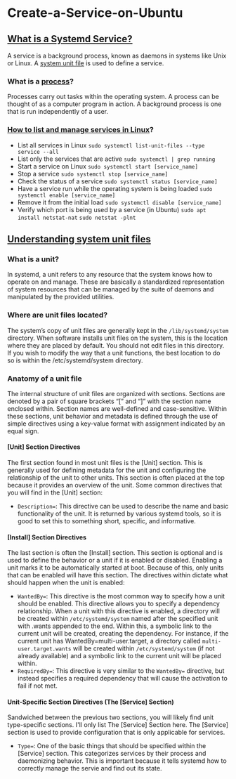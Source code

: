 # Create-a-Service-on-Ubuntu
## [What is a Systemd Service?](https://linuxhandbook.com/create-systemd-services/)
A service is a background process, known as daemons in systems like Unix or Linux. A [system unit file](https://www.digitalocean.com/community/tutorials/understanding-systemd-units-and-unit-files) is used to define a service.
### What is a [process](https://tldp.org/LDP/tlk/kernel/processes.html)?
Processes carry out tasks within the operating system. A process can be thought of as a computer program in action. A background process is one that is run independently of a user. 
### [How to list and manage services in Linux](https://www.hostinger.com/tutorials/manage-and-list-services-in-linux/)?
- List all services in Linux
`sudo systemctl list-unit-files --type service --all`
- List only the services that are active
`sudo systemctl | grep running`
- Start a service on Linux
`sudo systemctl start [service_name]`
- Stop a service
`sudo systemctl stop [service_name]`
- Check the status of a service
`sudo systemctl status [service_name]`
- Have a service run while the operating system is being loaded
`sudo systemctl enable [service_name]`
- Remove it from the initial load
`sudo systemctl disable [service_name]`
- Verify which port is being used by a service (in Ubuntu)
`sudo apt install netstat-nat` `sudo netstat -plnt`

## [Understanding system unit files](https://www.digitalocean.com/community/tutorials/understanding-systemd-units-and-unit-files)
### What is a unit?
In systemd, a unit refers to any resource that the system knows how to operate on and manage. These are basically a standardized representation of system resources that can be managed by the suite of daemons and manipulated by the provided utilities.
### Where are unit files located?
The system’s copy of unit files are generally kept in the `/lib/systemd/system` directory. When software installs unit files on the system, this is the location where they are placed by default. You should not edit files in this directory. If you wish to modify the way that a unit functions, the best location to do so is within the /etc/systemd/system directory.
### Anatomy of a unit file
The internal structure of unit files are organized with sections. Sections are denoted by a pair of square brackets “[” and “]” with the section name enclosed within. Section names are well-defined and case-sensitive. Within these sections, unit behavior and metadata is defined through the use of simple directives using a key-value format with assignment indicated by an equal sign.
#### [Unit] Section Directives
The first section found in most unit files is the [Unit] section. This is generally used for defining metadata for the unit and configuring the relationship of the unit to other units. This section is often placed at the top because it provides an overview of the unit. Some common directives that you will find in the [Unit] section: 
- `Description=`: This directive can be used to describe the name and basic functionality of the unit. It is returned by various systemd tools, so it is good to set this to something short, specific, and informative.
#### [Install] Section Directives
The last section is often the [Install] section. This section is optional and is used to define the behavior or a unit if it is enabled or disabled. Enabling a unit marks it to be automatically started at boot. Because of this, only units that can be enabled will have this section. The directives within dictate what should happen when the unit is enabled:
- `WantedBy=`: This directive is the most common way to specify how a unit should be enabled. This directive allows you to specify a dependency relationship. When a unit with this directive is enabled, a directory will be created within `/etc/systemd/system` named after the specified unit with .wants appended to the end. Within this, a symbolic link to the current unit will be created, creating the dependency. For instance, if the current unit has WantedBy=multi-user.target, a directory called `multi-user.target.wants` will be created within `/etc/systemd/system` (if not already available) and a symbolic link to the current unit will be placed within.
- `RequiredBy=`: This directive is very similar to the `WantedBy=` directive, but instead specifies a required dependency that will cause the activation to fail if not met.
#### Unit-Specific Section Directives (The [Service] Section)
Sandwiched between the previous two sections, you will likely find unit type-specific sections. I'll only list The [Service] Section here. The [Service] section is used to provide configuration that is only applicable for services.
- `Type=`: One of the basic things that should be specified within the [Service] section. This categorizes services by their process and daemonizing behavior. This is important because it tells systemd how to correctly manage the servie and find out its state.


